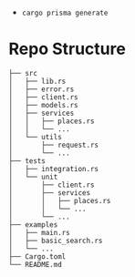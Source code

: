 * `cargo prisma generate`


# Repo Structure

    ├── src
    │   ├── lib.rs
    │   ├── error.rs
    │   ├── client.rs
    │   ├── models.rs
    │   ├── services
    │   │   ├── places.rs
    │   │   └── ...
    │   └── utils
    │       ├── request.rs
    │       └── ...
    ├── tests
    │   ├── integration.rs
    │   └── unit
    │       ├── client.rs
    │       ├── services
    │       │   ├── places.rs
    │       │   └── ...
    │       └── ...
    ├── examples
    │   ├── main.rs
    │   ├── basic_search.rs
    │   └── ...
    ├── Cargo.toml
    └── README.md
